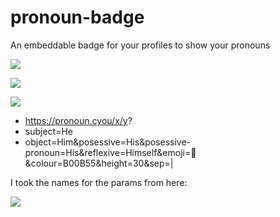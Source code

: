 # pronoun-badge 

An embeddable badge for your profiles to show your pronouns

![](https://pronoun.cyou/x/y?subject=He&object=Him&posessive=His&posessive-pronoun=His&reflexive=Himself&emoji=👫&colour=B00B55&height=30&sep=|)

![](https://pronoun.cyou/x/y?subject=She&object=Her&posessive=Hers&posessive-pronoun=Hers&reflexive=Herself&emoji=👫👩🏼‍🤝‍👩🏻&colour=05968c&height=30&sep=⨝)

![](https://pronoun.cyou/x/y?subject=She&object=Her&posessive=Hers&height=20)

* https://pronoun.cyou/x/y?
* subject=He
* object=Him&posessive=His&posessive-pronoun=His&reflexive=Himself&emoji=👫&colour=B00B55&height=30&sep=|

I took the names for the params from here:

![](https://uwm.edu/lgbtrc/wp-content/uploads/sites/162/2016/04/Pronoun-cards-2016-01-768x439.png)



